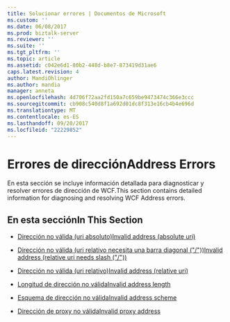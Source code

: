 ```yaml
---
title: Solucionar errores | Documentos de Microsoft
ms.custom: ''
ms.date: 06/08/2017
ms.prod: biztalk-server
ms.reviewer: ''
ms.suite: ''
ms.tgt_pltfrm: ''
ms.topic: article
ms.assetid: c042e6d1-80b2-448d-b8e7-873419d31ae6
caps.latest.revision: 4
author: MandiOhlinger
ms.author: mandia
manager: anneta
ms.openlocfilehash: 4d706f72aa2fd150a7c659be9473474c366e3ccc
ms.sourcegitcommit: cb908c540d8f1a692d01dc8f313e16cb4b4e696d
ms.translationtype: MT
ms.contentlocale: es-ES
ms.lasthandoff: 09/20/2017
ms.locfileid: "22229852"
---
```

# <a name="address-errors"></a><span data-ttu-id="a2f9c-102">Errores de dirección</span><span class="sxs-lookup"><span data-stu-id="a2f9c-102">Address Errors</span></span>
<span data-ttu-id="a2f9c-103">En esta sección se incluye información detallada para diagnosticar y resolver errores de dirección de WCF.</span><span class="sxs-lookup"><span data-stu-id="a2f9c-103">This section contains detailed information for diagnosing and resolving WCF Address errors.</span></span>  
  
## <a name="in-this-section"></a><span data-ttu-id="a2f9c-104">En esta sección</span><span class="sxs-lookup"><span data-stu-id="a2f9c-104">In This Section</span></span>  
  
-   [<span data-ttu-id="a2f9c-105">Dirección no válida (uri absoluto)</span><span class="sxs-lookup"><span data-stu-id="a2f9c-105">Invalid address (absolute uri)</span></span>](../core/invalid-address-absolute-uri.md)  
  
-   [<span data-ttu-id="a2f9c-106">Dirección no válida (uri relativo necesita una barra diagonal ("/"))</span><span class="sxs-lookup"><span data-stu-id="a2f9c-106">Invalid address (relative uri needs slash ("/"))</span></span>](../core/invalid-address-relative-uri-needs-slash.md)  
  
-   [<span data-ttu-id="a2f9c-107">Dirección no válida (uri relativo)</span><span class="sxs-lookup"><span data-stu-id="a2f9c-107">Invalid address (relative uri)</span></span>](../core/invalid-address-relative-uri.md)  
  
-   [<span data-ttu-id="a2f9c-108">Longitud de dirección no válida</span><span class="sxs-lookup"><span data-stu-id="a2f9c-108">Invalid address length</span></span>](../core/invalid-address-length.md)  
  
-   [<span data-ttu-id="a2f9c-109">Esquema de dirección no válida</span><span class="sxs-lookup"><span data-stu-id="a2f9c-109">Invalid address scheme</span></span>](../core/invalid-address-scheme.md)  
  
-   [<span data-ttu-id="a2f9c-110">Dirección de proxy no válida</span><span class="sxs-lookup"><span data-stu-id="a2f9c-110">Invalid proxy address</span></span>](../core/invalid-proxy-address-for-send-handler-and-send-port.md)